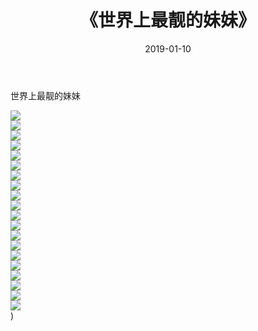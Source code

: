 ﻿---
layout: post
title:  《世界上最靓的妹妹》
date:   2019-01-10
img: http://img.660000.xyz/Sharelink/唯美/2019/世界上最靓的妹妹/000.jpg
categories: [美女, 清纯, 唯美]
---

世界上最靓的妹妹

  ![](http://img.660000.xyz/Sharelink/唯美/2019/世界上最靓的妹妹/001.jpg) <br> ![](http://img.660000.xyz/Sharelink/唯美/2019/世界上最靓的妹妹/002.jpg) <br> ![](http://img.660000.xyz/Sharelink/唯美/2019/世界上最靓的妹妹/003.jpg) <br> ![](http://img.660000.xyz/Sharelink/唯美/2019/世界上最靓的妹妹/004.jpg) <br> ![](http://img.660000.xyz/Sharelink/唯美/2019/世界上最靓的妹妹/005.jpg) <br> ![](http://img.660000.xyz/Sharelink/唯美/2019/世界上最靓的妹妹/006.jpg) <br> ![](http://img.660000.xyz/Sharelink/唯美/2019/世界上最靓的妹妹/007.jpg) <br> ![](http://img.660000.xyz/Sharelink/唯美/2019/世界上最靓的妹妹/008.jpg) <br> ![](http://img.660000.xyz/Sharelink/唯美/2019/世界上最靓的妹妹/009.jpg) <br> ![](http://img.660000.xyz/Sharelink/唯美/2019/世界上最靓的妹妹/010.jpg) <br> ![](http://img.660000.xyz/Sharelink/唯美/2019/世界上最靓的妹妹/011.jpg) <br> ![](http://img.660000.xyz/Sharelink/唯美/2019/世界上最靓的妹妹/012.jpg) <br> ![](http://img.660000.xyz/Sharelink/唯美/2019/世界上最靓的妹妹/013.jpg) <br> ![](http://img.660000.xyz/Sharelink/唯美/2019/世界上最靓的妹妹/014.jpg) <br> ![](http://img.660000.xyz/Sharelink/唯美/2019/世界上最靓的妹妹/015.jpg) <br> ![](http://img.660000.xyz/Sharelink/唯美/2019/世界上最靓的妹妹/016.jpg) <br> ![](http://img.660000.xyz/Sharelink/唯美/2019/世界上最靓的妹妹/017.jpg) <br> ![](http://img.660000.xyz/Sharelink/唯美/2019/世界上最靓的妹妹/018.jpg) <br> ![](http://img.660000.xyz/Sharelink/唯美/2019/世界上最靓的妹妹/019.jpg) <br> ![](http://img.660000.xyz/Sharelink/唯美/2019/世界上最靓的妹妹/020.jpg) <br>) <br>